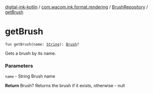 [digital-ink-kotlin](../../index.md) / [com.wacom.ink.format.rendering](../index.md) / [BrushRepository](index.md) / [getBrush](./get-brush.md)

# getBrush

`fun getBrush(name: `[`String`](https://kotlinlang.org/api/latest/jvm/stdlib/kotlin/-string/index.html)`): `[`Brush`](../../com.wacom.ink.rendering/-brush/index.md)`?`

Gets a brush by its name.

### Parameters

`name` - String Brush name

**Return**
Brush? Returns the brush if it exists, otherwise - null

